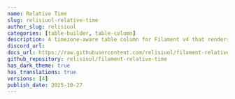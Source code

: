 ```yaml
---
name: Relative Time
slug: relisiuol-relative-time
author_slug: relisiuol
categories: [table-builder, table-column]
description: A timezone-aware table column for Filament v4 that renders GitHub’s <relative-time> element with safe, panel-scoped assets and a server-side fallback.
discord_url:
docs_url: https://raw.githubusercontent.com/relisiuol/filament-relative-time/v1.0.0/README.md
github_repository: relisiuol/filament-relative-time
has_dark_theme: true
has_translations: true
versions: [4]
publish_date: 2025-10-27
---
```

